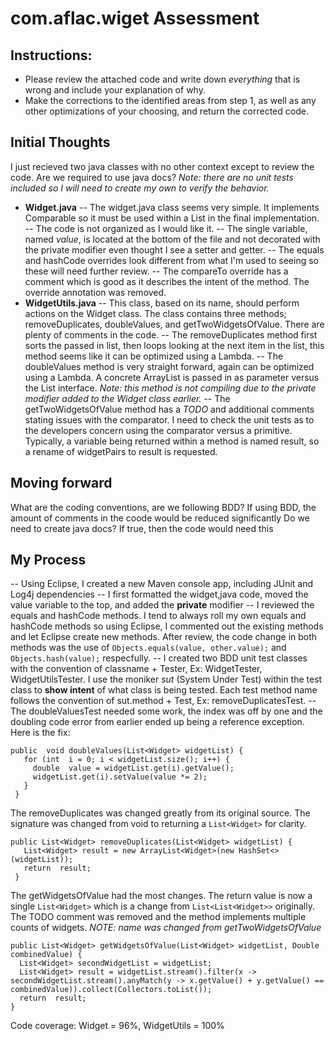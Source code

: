 # com.aflac.wiget Assessment
## Instructions:
- Please review the attached code and write down *everything* that is wrong and include your explanation of why.
- Make the corrections to the identified areas from step 1, as well as any other optimizations of your choosing, and return the corrected code.
## Initial Thoughts
I just recieved two java classes with no other context except to review the code. Are we required to use java docs?
*Note: there are no unit tests included so I will need to create my own to verify the behavior.*
- **Widget.java**
-- The widget.java class seems very simple. It implements Comparable so it must be used within a List in the final implementation. 
-- The code is not organized as I would like it.
-- The single variable, named *value*, is located at the bottom of the file and not decorated with the private modifier even thought I see a setter and getter.
-- The equals and hashCode overrides look different from what I'm used to seeing so these will need further review.
-- The compareTo override has a comment which is good as it describes the intent of the method. The override annotation was removed.
- **WidgetUtils.java**
-- This class, based on its name, should perform actions on the Widget class. The class contains three methods; removeDuplicates, doubleValues, and getTwoWidgetsOfValue. There are plenty of comments in the code.
-- The removeDuplicates method first sorts the passed in list, then loops looking at the next item in the list, this method seems like it can be optimized using a Lambda.
-- The doubleValues method is very straight forward, again can be optimized using a Lambda. A concrete ArrayList is passed in as parameter versus the List interface. *Note: this method is not compiling due to the private modifier added to the Widget class earlier.*
-- The getTwoWidgetsOfValue method has a *TODO* and additional comments stating issues with the comparator. I need to check the unit tests as to the developers concern using the comparator versus a primitive. Typically, a variable being returned within a method is named result, so a rename of widgetPairs to result is requested.
## Moving forward
What are the coding conventions, are we following BDD?  If using BDD, the amount of comments in the coode would be reduced significantly
Do we need to create java docs? If true, then the code would need this
## My Process
-- Using Eclipse, I created a new Maven console app, including JUnit and Log4j dependencies
-- I first formatted the widget,java code, moved the value variable to the top, and added the **private** modifier
-- I reviewed the equals and hashCode methods. I tend to always roll my own equals and hashCode methods so using Eclipse, I commented out the existing methods and let Eclipse create new methods. After review, the code change in both methods was the use of `Objects.equals(value, other.value);` and `Objects.hash(value);` respecfully.
-- I created two BDD unit test classes with the convention of classname + Tester, Ex: WidgetTester, WidgetUtilsTester. I use the moniker *sut* (System Under Test) within the test class to **show intent** of what class is being tested. Each test method name follows the convention of sut.method + Test, Ex: removeDuplicatesTest.
-- The doubleValuesTest needed some work, the index was off by one and the doubling code error from earlier ended up being a reference exception. 
Here is the fix:
```
public  void doubleValues(List<Widget> widgetList) {
   for (int  i = 0; i < widgetList.size(); i++) {
     double  value = widgetList.get(i).getValue();
     widgetList.get(i).setValue(value *= 2);
   }
 }
 ```
The removeDuplicates was changed greatly from its original source. The signature was changed from void to returning a `List<Widget>` for clarity.
```
public List<Widget> removeDuplicates(List<Widget> widgetList) {
   List<Widget> result = new ArrayList<Widget>(new HashSet<>(widgetList));
   return  result;
 }
 ```
The getWidgetsOfValue had the most changes.  The return value is now a single `List<Widget>` which is a change from `List<List<Widget>>` originally. The TODO comment was removed and the method implements multiple counts of widgets. *NOTE: name was changed from getTwoWidgetsOfValue*
```
public List<Widget> getWidgetsOfValue(List<Widget> widgetList, Double combinedValue) {
  List<Widget> secondWidgetList = widgetList;
  List<Widget> result = widgetList.stream().filter(x -> secondWidgetList.stream().anyMatch(y -> x.getValue() + y.getValue() == combinedValue)).collect(Collectors.toList());
  return  result;
}
```
Code coverage: Widget = 96%, WidgetUtils = 100%